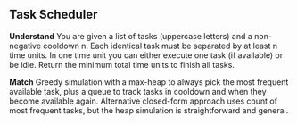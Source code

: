 ## Task Scheduler
**Understand**
You are given a list of tasks (uppercase letters) and a non-negative cooldown n. Each identical task must be separated by at least n time units. In one time unit you can either execute one task (if available) or be idle. Return the minimum total time units to finish all tasks.

**Match**
Greedy simulation with a max-heap to always pick the most frequent available task, plus a queue to track tasks in cooldown and when they become available again.
Alternative closed-form approach uses count of most frequent tasks, but the heap simulation is straightforward and general.